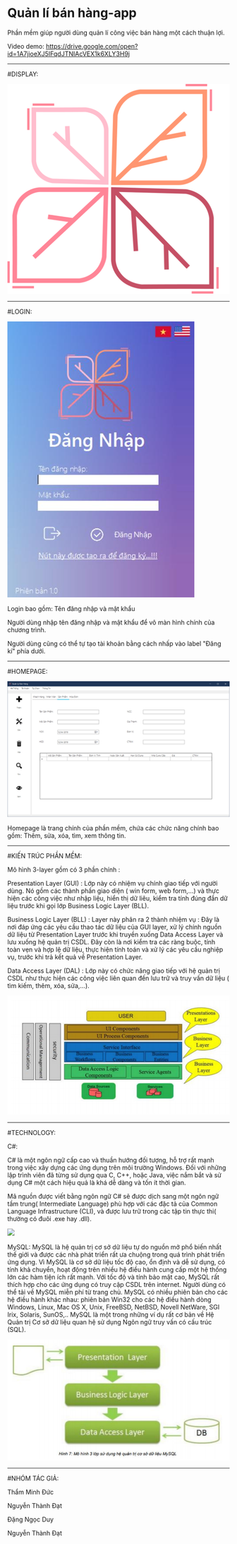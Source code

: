 # Quản lí bán hàng-app
Phần mềm giúp người dùng quản lí công việc bán hàng một cách thuận lợi. 

Video demo: https://drive.google.com/open?id=1A7jioeXJ5IFqdJTNIAcVEX1k6XLY3H9j

---
#DISPLAY:

![](Image/LOGO.png)

---

#LOGIN:

![](Image/LOGIN.jpg)

Login bao gồm: Tên đăng nhập và mật khẩu

Người dùng nhập tên đăng nhập và mật khẩu để vô màn hình chính của chương trình.

Người dùng cũng có thể tự tạo tài khoản bằng cách nhấp vào label "Đăng kí" phía dưới.

---

#HOMEPAGE:

![](Image/Homepage.png)

Homepage là trang chính của phần mềm, chứa các chức năng chính bao gồm: Thêm, sửa, xóa, tìm, xem thông tin.

---

#KIẾN TRÚC PHẦN MỀM:

Mô hình 3-layer gồm có 3 phần chính :
  
  Presentation Layer (GUI) : Lớp này có nhiệm vụ chính giao tiếp với người dùng. Nó gồm
các thành phần giao diện ( win form, web form,…) và thực hiện các công việc như nhập liệu,
hiển thị dữ liêu, kiểm tra tính đúng đắn dữ liệu trước khi gọi lớp Business Logic Layer (BLL).
  
  Business Logic Layer (BLL) : Layer này phân ra 2 thành nhiệm vụ : Đây là nơi đáp ứng
các yêu cầu thao tác dữ liệu của GUI layer, xử lý chính nguồn dữ liệu từ Presentation Layer
trước khi truyền xuống Data Access Layer và lưu xuống hệ quản trị CSDL.
Đây còn là nơi kiểm tra các ràng buộc, tính toàn vẹn và hợp lệ dữ liệu, thực hiện tính toán và
xử lý các yêu cầu nghiệp vụ, trước khi trả kết quả về Presentation Layer.
  
  Data Access Layer (DAL) : Lớp này có chức năng giao tiếp với hệ quản trị CSDL như
thực hiện các công việc liên quan đến lưu trữ và truy vấn dữ liệu ( tìm kiếm, thêm, xóa, sửa,…).

![](Image/3Layer.png)

---

#TECHNOLOGY:

C#:
  
  C# là một ngôn ngữ cấp cao và thuần hướng đối tượng, hỗ trợ rất mạnh trong việc xây dựng
các ứng dụng trên môi trường Windows. Đối với những lập trình viên đã từng sử dụng qua C,
C++, hoặc Java, việc nắm bắt và sử dụng C# một cách hiệu quả là khá dễ dàng và tốn ít thời
gian.
  
  Mã nguồn được viết bằng ngôn ngữ C# sẽ được dịch sang một ngôn ngữ tầm trung(
Intermediate Language) phù hợp với các đặc tả của Common Language Infrastructure (CLI), và
được lưu trữ trong các tập tin thực thi( thường có đuôi .exe hay .dll).

![](Image/C#.png)


MySQL:
  MySQL là hệ quản trị cơ sở dữ liệu tự do nguồn mở phổ biến nhất thế giới và được các nhà
phát triển rất ưa chuộng trong quá trình phát triển ứng dụng. Vì MySQL là cơ sở dữ liệu tốc độ
cao, ổn định và dễ sử dụng, có tính khả chuyển, hoạt động trên nhiều hệ điều hành cung cấp
một hệ thống lớn các hàm tiện ích rất mạnh. Với tốc độ và tính bảo mật cao, MySQL rất thích
hợp cho các ứng dụng có truy cập CSDL trên internet. Người dùng có thể tải về MySQL miễn
phí từ trang chủ. MySQL có nhiều phiên bản cho các hệ điều hành khác nhau: phiên bản Win32
cho các hệ điều hành dòng Windows, Linux, Mac OS X, Unix, FreeBSD, NetBSD, Novell
NetWare, SGI Irix, Solaris, SunOS,.. MySQL là một trong những ví dụ rất cơ bản về Hệ Quản trị
Cơ sở dữ liệu quan hệ sử dụng Ngôn ngữ truy vấn có cấu trúc (SQL).

![](Image/MySQL.png)


---

#NHÓM TÁC GIẢ:

  Thẩm Minh Đức
  
  Nguyễn Thành Đạt
  
  Đặng Ngọc Duy
  
  Nguyễn Thành Đạt










